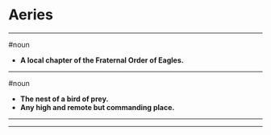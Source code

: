 # Aeries
---
#noun
- **A local chapter of the Fraternal Order of Eagles.**
---
#noun
- **The nest of a bird of prey.**
- **Any high and remote but commanding place.**
---
---
